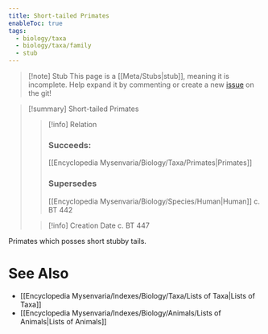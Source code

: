 ```yaml
---
title: Short-tailed Primates
enableToc: true
tags:
  - biology/taxa
  - biology/taxa/family
  - stub
---
```


> [!note] Stub
> This page is a [[Meta/Stubs|stub]], meaning it is incomplete. Help expand it by commenting or create a new [issue](https://github.com/RagtimeGal/quartz--encyclopedia-mysenvaria/issues/new/choose) on the git!


> [!summary] Short-tailed Primates
> > [!info] Relation
> > ### Succeeds:
> > [[Encyclopedia Mysenvaria/Biology/Taxa/Primates|Primates]]
> > ### Supersedes 
> > [[Encyclopedia Mysenvaria/Biology/Species/Human|Human]] c. BT 442
>
> > [!info] Creation Date
> > c. BT 447

Primates which posses short stubby tails.

# See Also
- [[Encyclopedia Mysenvaria/Indexes/Biology/Taxa/Lists of Taxa|Lists of Taxa]]
- [[Encyclopedia Mysenvaria/Indexes/Biology/Animals/Lists of Animals|Lists of Animals]]
